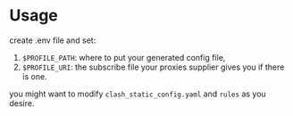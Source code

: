 # Usage

create .env file and set:

1. `$PROFILE_PATH`: where to put your generated config file,
2. `$PROFILE_URI`: the subscribe file your proxies supplier gives you if there is one.

you might want to modify `clash_static_config.yaml` and `rules` as you desire.
